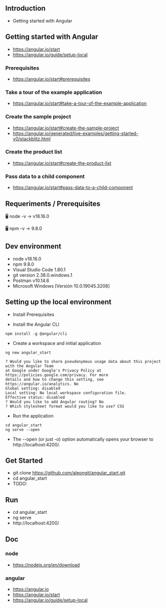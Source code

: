 ## Introduction

- Getting started with Angular


## Getting started with Angular
- https://angular.io/start
- https://angular.io/guide/setup-local

### Prerequisites
- https://angular.io/start#prerequisites

### Take a tour of the example application
- https://angular.io/start#take-a-tour-of-the-example-application

### Create the sample project
- https://angular.io/start#create-the-sample-project
- https://angular.io/generated/live-examples/getting-started-v0/stackblitz.html

### Create the product list
- https://angular.io/start#create-the-product-list

### Pass data to a child component
- https://angular.io/start#pass-data-to-a-child-component



## Requeriments / Prerequisites

🖥️ node -v
→ v18.16.0

🖥️ npm -v
→ 9.8.0



## Dev environment

- node v18.16.0
- npm 9.8.0
- Visual Studio Code 1.80.1
- git version 2.38.0.windows.1
- Postman v10.14.6
- Microsoft Windows [Versión 10.0.19045.3208]



## Setting up the local environment

- Install Prerequisites

- Install the Angular CLI
```
npm install -g @angular/cli
```

- Create a workspace and initial application
```
ng new angular_start
```
```
? Would you like to share pseudonymous usage data about this project with the Angular Team
at Google under Google's Privacy Policy at https://policies.google.com/privacy. For more
details and how to change this setting, see https://angular.io/analytics. No
Global setting: disabled
Local setting: No local workspace configuration file.
Effective status: disabled
? Would you like to add Angular routing? No
? Which stylesheet format would you like to use? CSS
```

- Run the application
```
cd angular_start
ng serve --open
```
- The --open (or just -o) option automatically opens your browser to http://localhost:4200/.


## Get Started

- git clone https://github.com/aleongit/angular_start.git
- cd angular_start
- TODO:



## Run

- cd angular_start
- ng serve
- http://localhost:4200/



## Doc

### node
- https://nodejs.org/en/download


### angular
- https://angular.io
- https://angular.io/start
- https://angular.io/guide/setup-local

